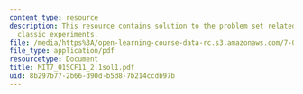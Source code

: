 ```yaml
---
content_type: resource
description: This resource contains solution to the problem set related to DNA structure,
  classic experiments.
file: /media/https%3A/open-learning-course-data-rc.s3.amazonaws.com/7-01sc-fundamentals-of-biology-fall-2011/8b297b772b66d90db5d87b214ccdb97b_MIT7_01SCF11_2.1sol1.pdf
file_type: application/pdf
resourcetype: Document
title: MIT7_01SCF11_2.1sol1.pdf
uid: 8b297b77-2b66-d90d-b5d8-7b214ccdb97b
---
```

